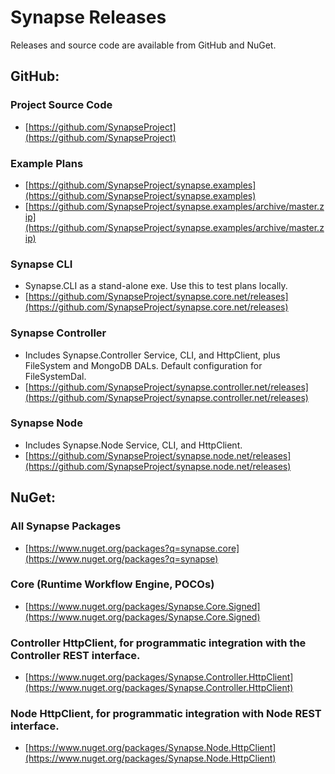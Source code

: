 # Synapse Releases

Releases and source code are available from GitHub and NuGet.

## GitHub:

### Project Source Code
 - [https://github.com/SynapseProject](https://github.com/SynapseProject)

### Example Plans
 - [https://github.com/SynapseProject/synapse.examples](https://github.com/SynapseProject/synapse.examples)
 - [https://github.com/SynapseProject/synapse.examples/archive/master.zip](https://github.com/SynapseProject/synapse.examples/archive/master.zip) 

### Synapse CLI
 - Synapse.CLI as a stand-alone exe.  Use this to test plans locally.
 - [https://github.com/SynapseProject/synapse.core.net/releases](https://github.com/SynapseProject/synapse.core.net/releases)

### Synapse Controller
 - Includes Synapse.Controller Service, CLI, and HttpClient, plus FileSystem and MongoDB DALs. Default configuration for FileSystemDal.
 - [https://github.com/SynapseProject/synapse.controller.net/releases](https://github.com/SynapseProject/synapse.controller.net/releases)

### Synapse Node
 - Includes Synapse.Node Service, CLI, and HttpClient.
 - [https://github.com/SynapseProject/synapse.node.net/releases](https://github.com/SynapseProject/synapse.node.net/releases)


## NuGet:

### All Synapse Packages
 - [https://www.nuget.org/packages?q=synapse.core](https://www.nuget.org/packages?q=synapse)

### Core (Runtime Workflow Engine, POCOs) 
 - [https://www.nuget.org/packages/Synapse.Core.Signed](https://www.nuget.org/packages/Synapse.Core.Signed)

### Controller HttpClient, for programmatic integration with the Controller REST interface.
 - [https://www.nuget.org/packages/Synapse.Controller.HttpClient](https://www.nuget.org/packages/Synapse.Controller.HttpClient)

### Node HttpClient, for programmatic integration with Node REST interface.
 - [https://www.nuget.org/packages/Synapse.Node.HttpClient](https://www.nuget.org/packages/Synapse.Node.HttpClient)
